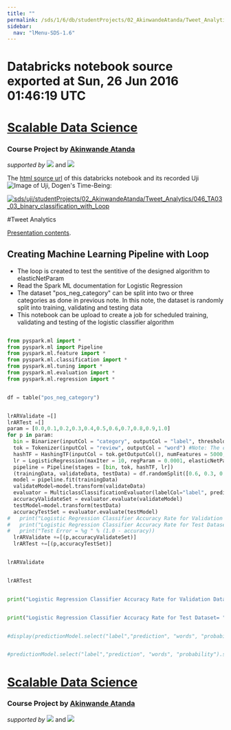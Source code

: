 ```yaml
---
title: ""
permalink: /sds/1/6/db/studentProjects/02_AkinwandeAtanda/Tweet_Analytics/046_TA03_03_binary_classification_with_Loop/
sidebar:
  nav: "lMenu-SDS-1.6"
---
```


# Databricks notebook source exported at Sun, 26 Jun 2016 01:46:19 UTC


# [Scalable Data Science](http://www.math.canterbury.ac.nz/~r.sainudiin/courses/ScalableDataScience/)


### Course Project by [Akinwande Atanda](https://nz.linkedin.com/in/akinwande-atanda)

*supported by* [![](https://raw.githubusercontent.com/raazesh-sainudiin/scalable-data-science/master/images/databricks_logoTM_200px.png)](https://databricks.com/)
and 
[![](https://raw.githubusercontent.com/raazesh-sainudiin/scalable-data-science/master/images/AWS_logoTM_200px.png)](https://www.awseducate.com/microsite/CommunitiesEngageHome)





The [html source url](https://raw.githubusercontent.com/raazesh-sainudiin/scalable-data-science/master/db/studentProjects/02_AkinwandeAtanda/Tweet_Analytics/046_TA03_03_binary_classification_with_Loop.html) of this databricks notebook and its recorded Uji ![Image of Uji, Dogen's Time-Being](https://raw.githubusercontent.com/raazesh-sainudiin/scalable-data-science/master/images/UjiTimeBeingDogen.png "uji"):

[![sds/uji/studentProjects/02_AkinwandeAtanda/Tweet_Analytics/046_TA03_03_binary_classification_with_Loop](http://img.youtube.com/vi/zJirlHAV6YU/0.jpg)](https://www.youtube.com/v/zJirlHAV6YU?rel=0&autoplay=1&modestbranding=1&start=0&end=1611)





#Tweet Analytics

[Presentation contents](https://github.com/aaa121/Spark-Tweet-Streaming-Presentation-May-2016).





## Creating Machine Learning Pipeline with Loop

* The loop is created to test the sentitive of the designed algorithm to elasticNetParam
* Read the Spark ML documentation for Logistic Regression
* The dataset "pos_neg_category" can be split into two or three categories as done in previous note. In this note, the dataset is randomly split into training, validating and testing data
* This notebook can be upload to create a job for scheduled training, validating and testing of the logistic classifier algorithm


```python

from pyspark.ml import *
from pyspark.ml import Pipeline
from pyspark.ml.feature import *
from pyspark.ml.classification import *
from pyspark.ml.tuning import *
from pyspark.ml.evaluation import *
from pyspark.ml.regression import *

```
```python

df = table("pos_neg_category")

```
```python

lrARValidate =[]
lrARTest =[]
param = [0.0,0.1,0.2,0.3,0.4,0.5,0.6,0.7,0.8,0.9,1.0]
for p in param:
  bin = Binarizer(inputCol = "category", outputCol = "label", threshold = 0.5) # Positive reviews > 0.5 threshold
  tok = Tokenizer(inputCol = "review", outputCol = "word") #Note: The column "words" in the original table can also contain sentences that will be tokenized
  hashTF = HashingTF(inputCol = tok.getOutputCol(), numFeatures = 5000, outputCol = "features")
  lr = LogisticRegression(maxIter = 10, regParam = 0.0001, elasticNetParam = p)
  pipeline = Pipeline(stages = [bin, tok, hashTF, lr])
  (trainingData, validateData, testData) = df.randomSplit([0.6, 0.3, 0.1])
  model = pipeline.fit(trainingData)
  validateModel=model.transform(validateData)
  evaluator = MulticlassClassificationEvaluator(labelCol="label", predictionCol="prediction", metricName="precision")
  accuracyValidateSet = evaluator.evaluate(validateModel)
  testModel=model.transform(testData)
  accuracyTestSet = evaluator.evaluate(testModel)
#   print("Logistic Regression Classifier Accuracy Rate for Validation Dataset = %g " % (accuracyValidateSet))
#   print("Logistic Regression Classifier Accuracy Rate for Test Dataset = %g " % (accuracyTestSet))
#   print("Test Error = %g " % (1.0 - accuracy))
  lrARValidate +=[(p,accuracyValidateSet)]
  lrARTest +=[(p,accuracyTestSet)]

```
```python

lrARValidate

```
```python

lrARTest

```
```python

print("Logistic Regression Classifier Accuracy Rate for Validation Dataset= ", lrARValidate)

```
```python

print("Logistic Regression Classifier Accuracy Rate for Test Dataset= ", lrARTest)

```
```python

#display(predictionModel.select("label","prediction", "words", "probability")) # Prob of being 0 (negative) against 1 (positive)

```
```python

#predictionModel.select("label","prediction", "words", "probability").show(10) # Prob of being 0 (negative) against 1 (positive)

```




# [Scalable Data Science](http://www.math.canterbury.ac.nz/~r.sainudiin/courses/ScalableDataScience/)


### Course Project by [Akinwande Atanda](https://nz.linkedin.com/in/akinwande-atanda)

*supported by* [![](https://raw.githubusercontent.com/raazesh-sainudiin/scalable-data-science/master/images/databricks_logoTM_200px.png)](https://databricks.com/)
and 
[![](https://raw.githubusercontent.com/raazesh-sainudiin/scalable-data-science/master/images/AWS_logoTM_200px.png)](https://www.awseducate.com/microsite/CommunitiesEngageHome)
